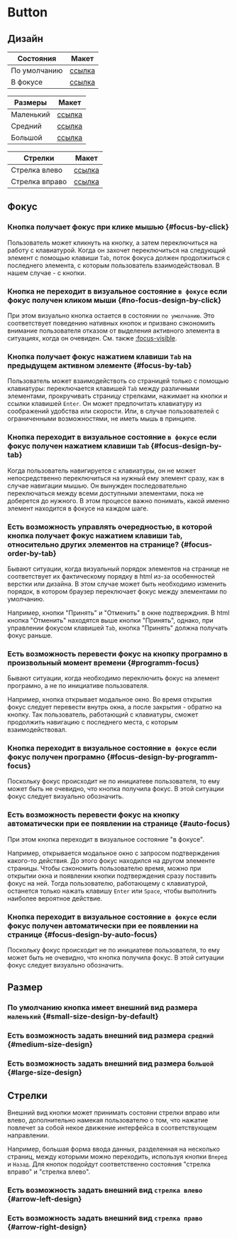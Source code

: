 # Button

## Дизайн

| Состояния | Макет |
|---|---|
| По умолчанию | [ссылка]() |
| В фокусе | [ссылка]() |

| Размеры | Макет |
|---|---|
| Маленький | [ссылка]() |
| Средний | [ссылка]() |
| Большой | [ссылка]() |

| Стрелки | Макет |
|---|---|
| Стрелка влево | [ссылка]() |
| Стрелка вправо | [ссылка]() |

## Фокус

### Кнопка получает фокус при клике мышью {#focus-by-click}
  Пользователь может кликнуть на кнопку, а затем переключиться на работу с клавиатурой. Когда он захочет переключиться на следующий элемент с помощью клавиши `Tab`, поток фокуса должен продолжиться с последнего элемента, с которым пользователь взаимодействовал. В нашем случае - с кнопки.

### Кнопка не переходит в визуальное состояние `в фокусе` если фокус получен кликом мыши {#no-focus-design-by-click}
  При этом визуально кнопка остается в состоянии `по умолчанию`. Это соответствует поведению нативных кнопок и призвано сэкономить внимание пользователя отказом от выделения активного элемента в ситуациях, когда он очевиден. См. также [:focus-visible]().

### Кнопка получает фокус нажатием клавиши `Tab` на предыдущем активном элементе {#focus-by-tab}
  Пользователь может взаимодействоть со страницей только с помощью клавиатуры: переключается клавишей `Tab` между различными элементами, прокручивать страницу стрелками, нажимает на кнопки и ссылки клавишей `Enter`.
  Он может предпочитать клавиатуру из соображений удобства или скорости. Или, в случае пользователей с ограниченными возможностями, не иметь мышь в принципе.

### Кнопка переходит в визуальное состояние `в фокусе` если фокус получен нажатием клавиши `Tab` {#focus-design-by-tab}
  Когда пользователь навигируется с клавиатуры, он не может непосредственно переключиться на нужный ему элемент сразу, как в случае навигации мышью. Он вынужден последовательно переключаться между всеми доступными элементами, пока не доберется до нужного. В этом процессе важно понимать, какой именно элемент находится в фокусе на каждом шаге.

### Есть возможность управлять очередностью, в которой кнопка получает фокус нажатием клавиши `Tab`,  относительно других элементов на странице? {#focus-order-by-tab}
  Бывают ситуации, когда визуальный порядок элементов на странице не соответствует их фактическому порядку в html из-за особенностей верстки или дизайна. В этом случае может быть необходимо изменить порядок, в котором браузер переключает фокус между элементами по умолчанию.

  Например, кнопки "Принять" и "Отменить" в окне подтверждния. В html кнопка "Отменить" находятся выше кнопки "Принять", однако, при управлении фокусом клавишей `Tab`, кнопка "Принять" должна получать фокус раньше.


### Есть возможность перевести фокус на кнопку програмно в произвольный момент времени {#programm-focus}
  Бывают ситуации, когда необходимо переключить фокус на элемент програмно, а не по инициативе пользователя.

  Например, кнопка открывает модальное окно. Во время открытия фокус следует перевести внутрь окна, а после закрытия - обратно на кнопку. Так пользователь, работающий с клавиатуры, сможет продолжить навигацию с последнего места, с которым взаимодействовал.

### Кнопка переходит в визуальное состояние `в фокусе` если фокус получен програмно {#focus-design-by-programm-focus}
  Поскольку фокус происходит не по инициатеве пользователя, то ему может быть не очевидно, что кнопка получила фокус. В этой ситуации фокус следует визуально обозначить.


### Есть возможность перевести фокус на кнопку автоматически при ее появлении на странице {#auto-focus}
  При этом кнопка переходит в визуальное состояние "в фокусе".

  Например, открывается модальное окно с запросом подтверждения какого-то действия. До этого фокус находился на другом элементе страницы. Чтобы сэкономить пользователю время, можно при открытии окна и появлении кнопки подтверждения сразу поставить фокус на ней. Тогда пользователю, работающему с клавиатурой, останется только нажать клавишу `Enter` или `Space`, чтобы выполнить наиболее вероятное действие.

### Кнопка переходит в визуальное состояние `в фокусе` если фокус получен автоматически при ее появлении на странице {#focus-design-by-auto-focus}
  Поскольку фокус происходит не по инициатеве пользователя, то ему может быть не очевидно, что кнопка получила фокус. В этой ситуации фокус следует визуально обозначить.

## Размер

### По умолчанию кнопка имеет внешний вид размера `маленький` {#small-size-design-by-default}

### Есть возможность задать внешний вид размера `средний` {#medium-size-design}

### Есть возможность задать внешний вид размера `большой` {#large-size-design}

## Стрелки
  Внешний вид кнопки может принимать состояни стрелки вправо или влево, дополнительно намекая пользователю о том, что нажатие повлечет за собой некое движение интерфейса в соответствующем направлении.

  Например, большая форма ввода данных, разделенная на несколько страниц, между которыми можно переходить, используя кнопки `Вперед` и `Назад`. Для кнопок подойдут соответственно состояния "стрелка вправо" и "стрелка влево".

### Есть возможность задать внешний вид `стрелка влево` {#arrow-left-design}

### Есть возможность задать внешний вид `стрелка право` {#arrow-right-design}
